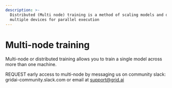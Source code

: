 ```yaml
---
description: >-
  Distributed (Multi node) training is a method of scaling models and data to
  multiple devices for parallel execution
---
```


# Multi-node training

Multi-node or distributed training allows you to train a single model across more than one machine.

REQUEST early access to multi-node by messaging us on community slack: gridai-community.slack.com or email at support@grid.ai

